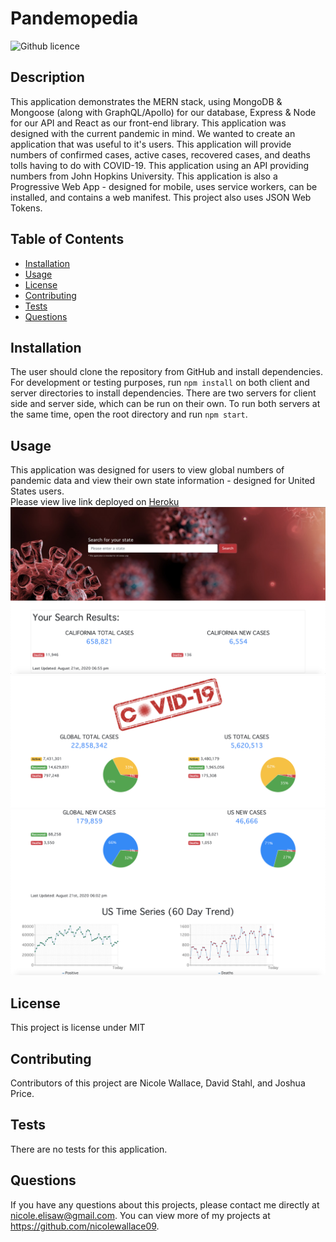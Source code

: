 # Pandemopedia

![Github licence](http://img.shields.io/badge/license-MIT-blue.svg)

## Description 
This application demonstrates the MERN stack, using MongoDB & Mongoose (along with GraphQL/Apollo) for our database, Express & Node for our API and React as our front-end library. This application was designed with the current pandemic in mind. We wanted to create an application that was useful to it's users. This application will provide numbers of confirmed cases, active cases, recovered cases, and deaths tolls having to do with COVID-19. This application using an API providing numbers from John Hopkins University. This application is also a Progressive Web App - designed for mobile, uses service workers, can be installed, and contains a web manifest. This project also uses JSON Web Tokens.

## Table of Contents
* [Installation](#installation)
* [Usage](#usage)
* [License](#license)
* [Contributing](#contributing)
* [Tests](#tests)
* [Questions](#questions)

## Installation 
The user should clone the repository from GitHub and install dependencies. For development or testing purposes, run `npm install` on both client and server directories to install dependencies. There are two servers for client side and server side, which can be run on their own. To run both servers at the same time, open the root directory and run `npm start`.

## Usage 
This application was designed for users to view global numbers of pandemic data and view their own state information - designed for United States users.<br>
Please view live link deployed on [Heroku](https://pandemopedia.herokuapp.com/)<br>
<img src="client/public/screen1.png">
<img src="client/public/screen2.png">
<img src="client/public/screen3.png">

## License 
This project is license under MIT

## Contributing 
Contributors of this project are Nicole Wallace, David Stahl, and Joshua Price. 

## Tests
There are no tests for this application. 

## Questions
If you have any questions about this projects, please contact me directly at nicole.elisaw@gmail.com. You can view more of my projects at https://github.com/nicolewallace09.